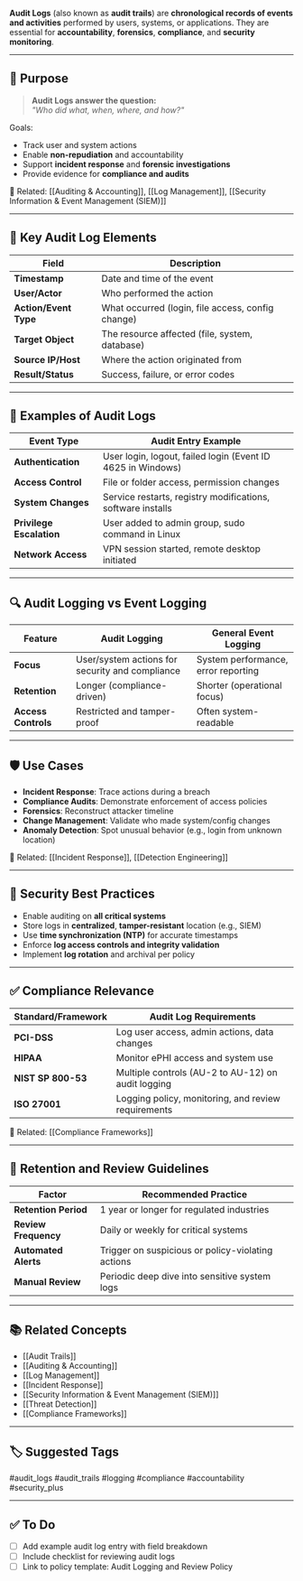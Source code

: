 **Audit Logs** (also known as **audit trails**) are **chronological records of events and activities** performed by users, systems, or applications. They are essential for **accountability**, **forensics**, **compliance**, and **security monitoring**.

---

## 🎯 Purpose

> **Audit Logs answer the question:**  
> _"Who did what, when, where, and how?"_

Goals:
- Track user and system actions
- Enable **non-repudiation** and accountability
- Support **incident response** and **forensic investigations**
- Provide evidence for **compliance and audits**

📎 Related: [[Auditing & Accounting]], [[Log Management]], [[Security Information & Event Management (SIEM)]]

---

## 🧱 Key Audit Log Elements

| Field                  | Description                                |
|------------------------|--------------------------------------------|
| **Timestamp**           | Date and time of the event                 |
| **User/Actor**          | Who performed the action                   |
| **Action/Event Type**   | What occurred (login, file access, config change) |
| **Target Object**       | The resource affected (file, system, database) |
| **Source IP/Host**      | Where the action originated from           |
| **Result/Status**       | Success, failure, or error codes           |

---

## 🧰 Examples of Audit Logs

| Event Type             | Audit Entry Example                                          |
|-------------------------|-------------------------------------------------------------|
| **Authentication**      | User login, logout, failed login (Event ID 4625 in Windows) |
| **Access Control**       | File or folder access, permission changes                  |
| **System Changes**       | Service restarts, registry modifications, software installs|
| **Privilege Escalation** | User added to admin group, sudo command in Linux           |
| **Network Access**       | VPN session started, remote desktop initiated              |

---

## 🔍 Audit Logging vs Event Logging

| Feature             | Audit Logging                              | General Event Logging                         |
|---------------------|---------------------------------------------|------------------------------------------------|
| **Focus**           | User/system actions for security and compliance | System performance, error reporting         |
| **Retention**       | Longer (compliance-driven)                  | Shorter (operational focus)                   |
| **Access Controls** | Restricted and tamper-proof                 | Often system-readable                         |

---

## 🛡 Use Cases

- **Incident Response**: Trace actions during a breach
- **Compliance Audits**: Demonstrate enforcement of access policies
- **Forensics**: Reconstruct attacker timeline
- **Change Management**: Validate who made system/config changes
- **Anomaly Detection**: Spot unusual behavior (e.g., login from unknown location)

📎 Related: [[Incident Response]], [[Detection Engineering]]

---

## 🔐 Security Best Practices

- Enable auditing on **all critical systems**
- Store logs in **centralized**, **tamper-resistant** location (e.g., SIEM)
- Use **time synchronization (NTP)** for accurate timestamps
- Enforce **log access controls and integrity validation**
- Implement **log rotation** and archival per policy

---

## ✅ Compliance Relevance

| Standard/Framework | Audit Log Requirements                                |
|--------------------|--------------------------------------------------------|
| **PCI-DSS**        | Log user access, admin actions, data changes          |
| **HIPAA**          | Monitor ePHI access and system use                     |
| **NIST SP 800-53** | Multiple controls (AU-2 to AU-12) on audit logging     |
| **ISO 27001**      | Logging policy, monitoring, and review requirements    |

📎 Related: [[Compliance Frameworks]]

---

## 🧮 Retention and Review Guidelines

| Factor                 | Recommended Practice                                |
|------------------------|------------------------------------------------------|
| **Retention Period**    | 1 year or longer for regulated industries           |
| **Review Frequency**    | Daily or weekly for critical systems                |
| **Automated Alerts**    | Trigger on suspicious or policy-violating actions   |
| **Manual Review**       | Periodic deep dive into sensitive system logs       |

---

## 📚 Related Concepts

- [[Audit Trails]]
- [[Auditing & Accounting]]
- [[Log Management]]
- [[Incident Response]]
- [[Security Information & Event Management (SIEM)]]
- [[Threat Detection]]
- [[Compliance Frameworks]]

---

## 🏷 Suggested Tags

#audit_logs #audit_trails #logging #compliance #accountability #security_plus

---

## ✅ To Do

- [ ] Add example audit log entry with field breakdown
- [ ] Include checklist for reviewing audit logs
- [ ] Link to policy template: Audit Logging and Review Policy
